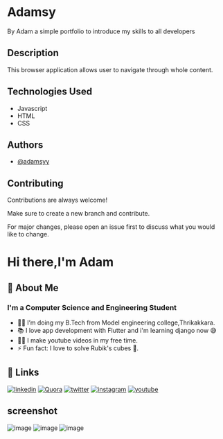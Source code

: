 
# Adamsy

By Adam a simple portfolio to introduce my skills to all developers


## Description

 This browser application allows user to navigate through whole content.
  
## Technologies Used

- Javascript
- HTML
- CSS

## Authors
- [@adamsyy](https://github.com/adamsyy)
  
  
## Contributing

Contributions are always welcome!

Make sure to create a new branch and contribute.

For major changes, please open an issue first to discuss what you would like to change.

  
# Hi there,I'm Adam

  
## 🚀 About Me
### I'm a Computer Science and Engineering Student

- 👨‍💻 I’m doing my B.Tech from Model engineering college,Thrikakkara.
- 📚 I love app development with Flutter and i'm learning django now 😅
- 💪🏼 I make youtube videos in my free time.
- ⚡ Fun fact: I love to solve Rubik's cubes 🎱.

  
## 🔗 Links

[![linkedin](https://img.shields.io/badge/linkedin-0A66C2?style=for-the-badge&logo=linkedin&logoColor=white)](https://www.linkedin.com/in/adamsy) [![Quora](https://img.shields.io/badge/Quora-%23B92B27.svg?&style=for-the-badge&logo=Quora&logoColor=white)](https://www.quora.com/profile/Adam-Oommen-Jacob)
[![twitter](https://img.shields.io/badge/Twitter-1DA1F2?style=for-the-badge&logo=twitter&logoColor=white)]( https://twitter.com/adamsycodes?s=20&t=71AGIv0ZNkE_sFojVxxrFg) [![instagram](https://img.shields.io/badge/Instagram-E4405F?style=for-the-badge&logo=instagram&logoColor=white)]( https://www.instagram.com/adamrubiks/?hl=en)
[![youtube](https://img.shields.io/badge/YouTube-FF0000?style=for-the-badge&logo=youtube&logoColor=white)]( https://www.youtube.com/c/Adamsy)
  

## screenshot

![image](https://user-images.githubusercontent.com/70138571/197762511-67f4bbbf-41c3-4adb-9e9e-e73031ad7d22.png)
![image](https://user-images.githubusercontent.com/70138571/197762709-c4cea669-b00d-40ef-a486-bc940f04a2da.png)
![image](https://user-images.githubusercontent.com/70138571/197762875-eba1f770-4a82-447f-b155-6c9c5d61d515.png)
